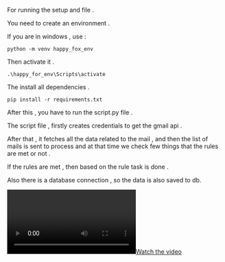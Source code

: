 For running the setup and file . 

You need to create an environment . 

If you are in windows , use : 

```
python -m venv happy_fox_env
```

Then activate it . 

```
.\happy_for_env\Scripts\activate
```

The install all dependencies . 

```
pip install -r requirements.txt 
```
After this , you have to run the script.py file .

The script file , firstly creates credentials to  get the gmail api . 

After that , it fetches all the data related to the mail , and then the list of mails is sent to process and at that time we check few things that the rules are met or not . 

If the rules are met , then based on the rule task is done . 

Also there is a database connection , so the data is also saved to db. 

[![Watch the video](https://github.com/omkashyap007/Gmail-API/blob/master/HappyFox%20Assignment.mp4)](https://github.com/omkashyap007/Gmail-API/blob/master/HappyFox%20Assignment.mp4)